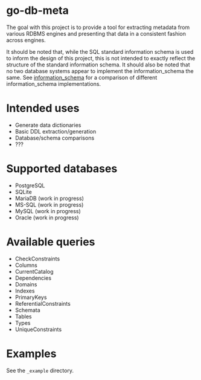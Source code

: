 # go-db-meta

The goal with this project is to provide a tool for extracting metadata
from various RDBMS engines and presenting that data in a consistent
fashion across engines.

It should be noted that, while the SQL standard information schema is
used to inform the design of this project, this is not intended to
exactly reflect the structure of the standard information schema. It
should also be noted that no two database systems appear to implement
the information_schema the same. See
[information_schema](information_schema/readme.md) for a comparison of
different information_schema implementations.

# Intended uses

 * Generate data dictionaries
 * Basic DDL extraction/generation
 * Database/schema comparisons
 * ???

# Supported databases

 * PostgreSQL
 * SQLite
 * MariaDB (work in progress)
 * MS-SQL (work in progress)
 * MySQL (work in progress)
 * Oracle (work in progress)

# Available queries

 * CheckConstraints
 * Columns
 * CurrentCatalog
 * Dependencies
 * Domains
 * Indexes
 * PrimaryKeys
 * ReferentialConstraints
 * Schemata
 * Tables
 * Types
 * UniqueConstraints

# Examples

See the ```_example``` directory.
